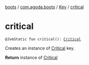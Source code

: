 [boots](../../index.md) / [com.agoda.boots](../index.md) / [Key](index.md) / [critical](./critical.md)

# critical

`@JvmStatic fun critical(): `[`Critical`](-critical/index.md)

Creates an instance of [Critical](-critical/index.md) key.

**Return**
instance of [Critical](-critical/index.md)

